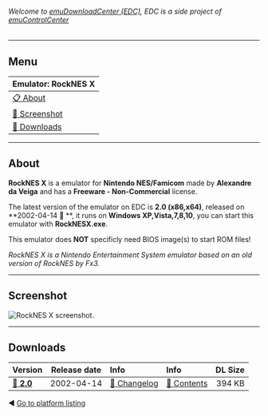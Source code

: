 ###### Welcome to [emuDownloadCenter (EDC)](https://github.com/PhoenixInteractiveNL/emuDownloadCenter/wiki/), EDC is a side project of [emuControlCenter](https://github.com/PhoenixInteractiveNL/emuControlCenter/wiki/)
***
## Menu
| **Emulator: RockNES X** |
|:---------|
| [:clipboard: About](#about) |
| [:sunrise: Screenshot](#screenshot) |
| [:floppy_disk: Downloads](#downloads) |
***
## About
**RockNES X** is a emulator for **Nintendo NES/Famicom** made by **Alexandre da Veiga** and has a **Freeware - Non-Commercial** license.

The latest version of the emulator on EDC is **2.0 (x86,x64)**, released on **2002-04-14 :triangular_flag_on_post: **, it runs on **Windows XP,Vista,7,8,10**, you can start this emulator with **RockNESX.exe**.

This emulator does **NOT** specificly need BIOS image(s) to start ROM files!

_RockNES X is a Nintendo Entertainment System emulator based on an old version of RockNES by Fx3._
***
## Screenshot
![](https://raw.githubusercontent.com/PhoenixInteractiveNL/emuDownloadCenter/master/hooks/rocknesx/screen.jpg "RockNES X screenshot.")
***
## Downloads
| Version  | Release date  | Info       | Info       | DL Size    |
|:---------|:-------------:|:-----------|:-----------|-----------:|
| [:floppy_disk: **2.0**](https://github.com/PhoenixInteractiveNL/edc-repo0004/raw/master/rocknesx/2.0.7z) | 2002-04-14 | [:page_facing_up: Changelog](https://github.com/PhoenixInteractiveNL/edc-repo0004/blob/master/rocknesx/2.0_changelog.txt) | [:mag_right: Contents](https://github.com/PhoenixInteractiveNL/edc-repo0004/blob/master/rocknesx/2.0_contents.txt) | 394 KB |

:arrow_backward: [Go to platform listing](https://github.com/PhoenixInteractiveNL/emuDownloadCenter/wiki/EDC-Platform-List)
